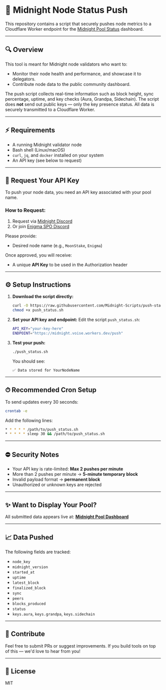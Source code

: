 # 📅 Midnight Node Status Push

This repository contains a script that securely pushes node metrics to a Cloudflare Worker endpoint for the [Midnight Pool Status](https://midnight.poolinfo.me/) dashboard.

---

## 🔍 Overview
This tool is meant for Midnight node validators who want to:
- Monitor their node health and performance, and showcase it to delegators.
- Contribute node data to the public community dashboard.

The push script collects real-time information such as block height, sync percentage, uptime, and key checks (Aura, Grandpa, Sidechain). The script does **not** send out public keys — only the key presence status. All data is securely transmitted to a Cloudflare Worker.

---

## ⚡ Requirements
- A running Midnight validator node
- Bash shell (Linux/macOS)
- `curl`, `jq`, and `docker` installed on your system
- An API key (see below to request)

---

## 🔐 Request Your API Key
To push your node data, you need an API key associated with your pool name.

### How to Request:
1. Request via [Midnight Discord](https://discord.gg/tqCMDNuC)
2. Or join [Enigma SPO Discord](https://discord.gg/bHMPsP7U)

Please provide:
- Desired node name (e.g., `MoonStake`, `Enigma`)

Once approved, you will receive:
- A unique **API Key** to be used in the Authorization header

---

## ⚙️ Setup Instructions

1. **Download the script directly:**
   ```bash
   curl -O https://raw.githubusercontent.com/Midnight-Scripts/push-status/main/push_status.sh
   chmod +x push_status.sh
   ```

2. **Set your API key and endpoint:**
   Edit the script `push_status.sh`:
   ```bash
   API_KEY="your-key-here"
   ENDPOINT="https://midnight.voise.workers.dev/push"
   ```

3. **Test your push:**
   ```bash
   ./push_status.sh
   ```
   You should see:
   ```
   ✅ Data stored for YourNodeName
   ```

---

## ⏱ Recommended Cron Setup
To send updates every 30 seconds:

```bash
crontab -e
```
Add the following lines:
```bash
* * * * * /path/to/push_status.sh
* * * * * sleep 30 && /path/to/push_status.sh
```

---

## ⛔ Security Notes
- Your API key is rate-limited: **Max 2 pushes per minute**
- More than 2 pushes per minute → **5-minute temporary block**
- Invalid payload format → **permanent block**
- Unauthorized or unknown keys are rejected

---

## ✨ Want to Display Your Pool?
All submitted data appears live at:
**[Midnight Pool Dashboard](https://midnight.poolinfo.me/)**

---

## 📈 Data Pushed
The following fields are tracked:
- `node_key`
- `midnight_version`
- `started_at`
- `uptime`
- `latest_block`
- `finalized_block`
- `sync`
- `peers`
- `blocks_produced`
- `status`
- `keys.aura`, `keys.grandpa`, `keys.sidechain`

---

## 🚀 Contribute
Feel free to submit PRs or suggest improvements.
If you build tools on top of this — we'd love to hear from you!

---

## 📁 License
MIT

